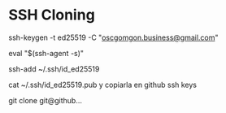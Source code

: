 
# SSH Cloning

ssh-keygen -t ed25519 -C "oscgomgon.business@gmail.com"

eval "$(ssh-agent -s)"

ssh-add ~/.ssh/id_ed25519

cat ~/.ssh/id_ed25519.pub
y copiarla en github ssh keys

git clone git@github...